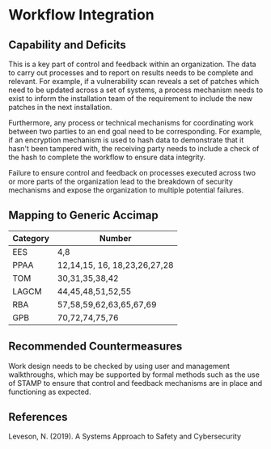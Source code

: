 # Workflow Integration

## Capability and Deficits

This is a key part of control and feedback within an organization.  The data to carry out processes and to report on results needs to be complete and relevant.  For example, 
if a vulnerability scan reveals a set of patches which need to be updated across a set of systems, a process mechanism needs to exist to inform the installation team of the 
requirement to include the new patches in the next installation.

Furthermore, any process or technical mechanisms for coordinating work between two parties to an end goal need to be corresponding.  For example, if an encryption mechanism is 
used to hash data to demonstrate that it hasn't been tampered with, the receiving party needs to include a check of the hash to complete the workflow to ensure data
integrity.

Failure to ensure control and feedback on processes executed across two or more parts of the organization lead to the breakdown of security mechanisms and expose the organization
to multiple potential failures.

## Mapping to Generic Accimap

|Category | Number |
| --- | --- |
|EES     |  4,8    |
|PPAA  | 12,14,15, 16, 18,23,26,27,28|
|TOM   |30,31,35,38,42|
|LAGCM |44,45,48,51,52,55|
|RBA   |57,58,59,62,63,65,67,69|
|GPB   |70,72,74,75,76|

## Recommended Countermeasures

Work design needs to be checked by using user and management walkthroughs, which may be supported by formal methods such as the use of STAMP to ensure that control and feedback 
mechanisms are in place and functioning as expected.

## References
Leveson, N. (2019). A Systems Approach to Safety and Cybersecurity
